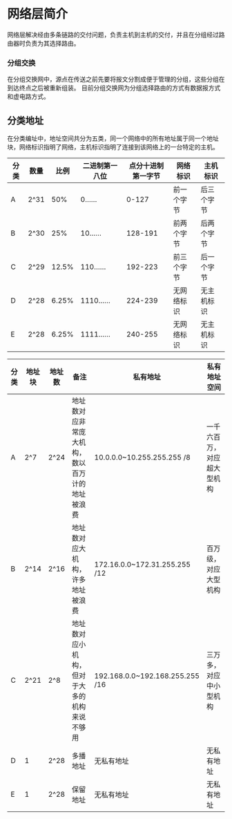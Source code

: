 # 网络层简介
网络层解决经由多条链路的交付问题，负责主机到主机的交付，并且在分组经过路由器时负责为其选择路由。

### 分组交换
在分组交换网中，源点在传送之前先要将报文分割成便于管理的分组，这些分组在到达终点之后被重新组装。
目前分组交换网为分组选择路由的方式有数据报方式和虚电路方式。



## 分类地址

在分类编址中，地址空间共分为五类，同一个网络中的所有地址属于同一个地址块，网络标识指明了网络，主机标识指明了连接到该网络上的一台特定的主机。

|分类|数量|比例|二进制第一八位|点分十进制第一字节|网络标识|主机标识|
|---|---|---|---|---|---|---|
|A|2^31|50%|0……|0-127|前一个字节|后三个字节|
|B|2^30|25%|10……|128-191|前两个字节|后两个字节|
|C|2^29|12.5%|110……|192-223|前三个字节|后一个字节|
|D|2^28|6.25%|1110……|224-239|无网络标识|无主机标识|
|E|2^28|6.25%|1111……|240-255|无网络标识|无主机标识|


|分类|地址块|地址数|备注|私有地址|私有地址空间|
|---|---|---|---|---|---|
|A|2^7|2^24|地址数对应非常庞大机构，数以百万计的地址被浪费|10.0.0.0~10.255.255.255 /8|一千六百万，对应超大型机构|
|B|2^14|2^16|地址数对应大机构，许多地址被浪费| 172.16.0.0~172.31.255.255 /12|百万级，对应大型机构|
|C|2^21|2^8|地址数对应小机构，但对于大多的机构来说不够用|192.168.0.0~192.168.255.255 /16|三万多，对应中小型机构|
|D|1|2^28|多播地址|无私有地址|无私有地址|
|E|1|2^28|保留地址|无私有地址|无私有地址|


